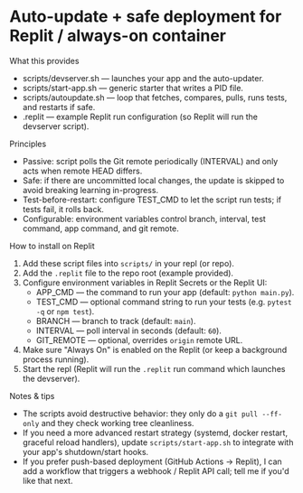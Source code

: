 # Auto-update + safe deployment for Replit / always-on container

What this provides
- scripts/devserver.sh — launches your app and the auto-updater.
- scripts/start-app.sh — generic starter that writes a PID file.
- scripts/autoupdate.sh — loop that fetches, compares, pulls, runs tests, and restarts if safe.
- .replit — example Replit run configuration (so Replit will run the devserver script).

Principles
- Passive: script polls the Git remote periodically (INTERVAL) and only acts when remote HEAD differs.
- Safe: if there are uncommitted local changes, the update is skipped to avoid breaking learning in-progress.
- Test-before-restart: configure TEST_CMD to let the script run tests; if tests fail, it rolls back.
- Configurable: environment variables control branch, interval, test command, app command, and git remote.

How to install on Replit
1. Add these script files into `scripts/` in your repl (or repo).
2. Add the `.replit` file to the repo root (example provided).
3. Configure environment variables in Replit Secrets or the Replit UI:
   - APP_CMD — the command to run your app (default: `python main.py`).
   - TEST_CMD — optional command string to run your tests (e.g. `pytest -q` or `npm test`).
   - BRANCH — branch to track (default: `main`).
   - INTERVAL — poll interval in seconds (default: `60`).
   - GIT_REMOTE — optional, overrides `origin` remote URL.
4. Make sure "Always On" is enabled on the Replit (or keep a background process running).
5. Start the repl (Replit will run the `.replit` run command which launches the devserver).

Notes & tips
- The scripts avoid destructive behavior: they only do a `git pull --ff-only` and they check working tree cleanliness.
- If you need a more advanced restart strategy (systemd, docker restart, graceful reload handlers), update `scripts/start-app.sh` to integrate with your app's shutdown/start hooks.
- If you prefer push-based deployment (GitHub Actions -> Replit), I can add a workflow that triggers a webhook / Replit API call; tell me if you'd like that next.